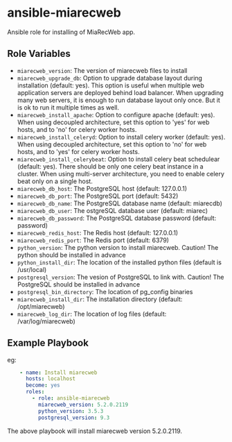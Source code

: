 # ansible-miarecweb

Ansible role for installing of MiaRecWeb app.


Role Variables
--------------

- `miarecweb_version`: The version of miarecweb files to install
- `miarecweb_upgrade_db`: Option to upgrade database layout during installation (default: yes). This option is useful when multiple web application servers are deployed behind load balancer. When upgrading many web servers, it is enough to run database layout only once. But it is ok to run it multiple times as well.
- `miarecweb_install_apache`: Option to configure apache (default: yes). When using decoupled architecture, set this option to 'yes' for web hosts, and to 'no' for celery worker hosts.
- `miarecweb_install_celeryd`: Option to install celery worker (default: yes). When using decoupled architecture, set this option to 'no' for web hosts, and to 'yes' for celery worker hosts.
- `miarecweb_install_celerybeat`: Option to install celery beat schedulear (default: yes). There should be only one celery beat instance in a cluster. When using multi-server architecture, you need to enable celery beat only on a single host.
- `miarecweb_db_host`: The PostgreSQL host (default: 127.0.0.1)
- `miarecweb_db_port`: The PostgreSQL port (default: 5432)
- `miarecweb_db_name`: The PostgreSQL database name (default: miarecdb)
- `miarecweb_db_user`: The ostgreSQL database user (default: miarec)
- `miarecweb_db_password`: The PostgreSQL database password (default: password)
- `miarecweb_redis_host`: The Redis host (default: 127.0.0.1)
- `miarecweb_redis_port`: The Redis port (default: 6379)
- `python_version`: The python version to install miarecweb. Caution! The python should be installed in advance 
- `python_install_dir`: The location of the installed python files (default is /usr/local)
- `postgresql_version`: The vesion of PostgreSQL to link with. Caution! The PostgreSQL should be installed in advance 
- `postgresql_bin_directory`: The location of pg_config binaries
- `miarecweb_install_dir`: The installation directory (default: /opt/miarecweb) 
- `miarecweb_log_dir`: The location of log files (default: /var/log/miarecweb)

Example Playbook
----------------

eg:

``` yaml
    - name: Install miarecweb
      hosts: localhost
      become: yes
      roles:
        - role: ansible-miarecweb
          miarecweb_version: 5.2.0.2119
          python_version: 3.5.3
          postgresql_version: 9.3
```

The above playbook will install miarecweb version 5.2.0.2119.





